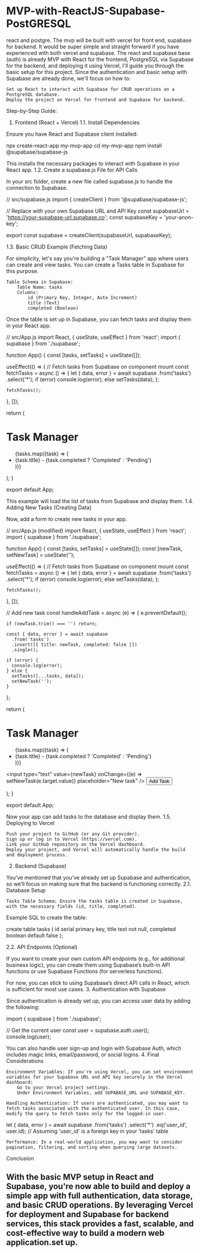 # MVP-with-ReactJS-Supabase-PostGRESQL
 react and postgre. The mvp will be built with vercel for front end, supabase for backend. It would be super simple and straight forward if you have experienced with both vercel and supabase. The react and supabase base (auth) is already MVP with React for the frontend, PostgreSQL via Supabase for the backend, and deploying it using Vercel, I'll guide you through the basic setup for this project. Since the authentication and basic setup with Supabase are already done, we'll focus on how to:

    Set up React to interact with Supabase for CRUD operations on a PostgreSQL database.
    Deploy the project on Vercel for frontend and Supabase for backend.

Step-by-Step Guide:
1. Frontend (React + Vercel)
1.1. Install Dependencies

Ensure you have React and Supabase client installed:

npx create-react-app my-mvp-app
cd my-mvp-app
npm install @supabase/supabase-js

This installs the necessary packages to interact with Supabase in your React app.
1.2. Create a supabase.js File for API Calls

In your src folder, create a new file called supabase.js to handle the connection to Supabase.

// src/supabase.js
import { createClient } from '@supabase/supabase-js';

// Replace with your own Supabase URL and API Key
const supabaseUrl = 'https://your-supabase-url.supabase.co';
const supabaseKey = 'your-anon-key';

export const supabase = createClient(supabaseUrl, supabaseKey);

1.3. Basic CRUD Example (Fetching Data)

For simplicity, let's say you're building a "Task Manager" app where users can create and view tasks. You can create a Tasks table in Supabase for this purpose.

    Table Schema in Supabase:
        Table Name: tasks
        Columns:
            id (Primary Key, Integer, Auto Increment)
            title (Text)
            completed (Boolean)

Once the table is set up in Supabase, you can fetch tasks and display them in your React app.

// src/App.js
import React, { useState, useEffect } from 'react';
import { supabase } from './supabase';

function App() {
  const [tasks, setTasks] = useState([]);
  
  useEffect(() => {
    // Fetch tasks from Supabase on component mount
    const fetchTasks = async () => {
      let { data, error } = await supabase
        .from('tasks')
        .select('*');
      if (error) console.log(error);
      else setTasks(data);
    };

    fetchTasks();
  }, []);

  return (
    <div>
      <h1>Task Manager</h1>
      <ul>
        {tasks.map((task) => (
          <li key={task.id}>
            {task.title} - {task.completed ? 'Completed' : 'Pending'}
          </li>
        ))}
      </ul>
    </div>
  );
}

export default App;

This example will load the list of tasks from Supabase and display them.
1.4. Adding New Tasks (Creating Data)

Now, add a form to create new tasks in your app.

// src/App.js (modified)
import React, { useState, useEffect } from 'react';
import { supabase } from './supabase';

function App() {
  const [tasks, setTasks] = useState([]);
  const [newTask, setNewTask] = useState('');

  useEffect(() => {
    // Fetch tasks from Supabase on component mount
    const fetchTasks = async () => {
      let { data, error } = await supabase
        .from('tasks')
        .select('*');
      if (error) console.log(error);
      else setTasks(data);
    };

    fetchTasks();
  }, []);

  // Add new task
  const handleAddTask = async (e) => {
    e.preventDefault();

    if (newTask.trim() === '') return;

    const { data, error } = await supabase
      .from('tasks')
      .insert([{ title: newTask, completed: false }])
      .single();

    if (error) {
      console.log(error);
    } else {
      setTasks([...tasks, data]);
      setNewTask('');
    }
  };

  return (
    <div>
      <h1>Task Manager</h1>
      <ul>
        {tasks.map((task) => (
          <li key={task.id}>
            {task.title} - {task.completed ? 'Completed' : 'Pending'}
          </li>
        ))}
      </ul>
      <form onSubmit={handleAddTask}>
        <input
          type="text"
          value={newTask}
          onChange={(e) => setNewTask(e.target.value)}
          placeholder="New task"
        />
        <button type="submit">Add Task</button>
      </form>
    </div>
  );
}

export default App;

Now your app can add tasks to the database and display them.
1.5. Deploying to Vercel

    Push your project to GitHub (or any Git provider).
    Sign up or log in to Vercel (https://vercel.com).
    Link your GitHub repository on the Vercel dashboard.
    Deploy your project, and Vercel will automatically handle the build and deployment process.

2. Backend (Supabase)

You’ve mentioned that you’ve already set up Supabase and authentication, so we’ll focus on making sure that the backend is functioning correctly.
2.1. Database Setup

    Tasks Table Schema: Ensure the tasks table is created in Supabase, with the necessary fields (id, title, completed).

Example SQL to create the table:

create table tasks (
  id serial primary key,
  title text not null,
  completed boolean default false
);

2.2. API Endpoints (Optional)

If you want to create your own custom API endpoints (e.g., for additional business logic), you can create them using Supabase’s built-in API functions or use Supabase Functions (for serverless functions).

For now, you can stick to using Supabase’s direct API calls in React, which is sufficient for most use cases.
3. Authentication with Supabase

Since authentication is already set up, you can access user data by adding the following:

import { supabase } from './supabase';

// Get the current user
const user = supabase.auth.user();
console.log(user);

You can also handle user sign-up and login with Supabase Auth, which includes magic links, email/password, or social logins.
4. Final Considerations

    Environment Variables: If you're using Vercel, you can set environment variables for your Supabase URL and API key securely in the Vercel dashboard:
        Go to your Vercel project settings.
        Under Environment Variables, add SUPABASE_URL and SUPABASE_KEY.

    Handling Authentication: If users are authenticated, you may want to fetch tasks associated with the authenticated user. In this case, modify the query to fetch tasks only for the logged-in user.

let { data, error } = await supabase
  .from('tasks')
  .select('*')
  .eq('user_id', user.id); // Assuming 'user_id' is a foreign key in your 'tasks' table

    Performance: In a real-world application, you may want to consider pagination, filtering, and sorting when querying large datasets.

Conclusion

With the basic MVP setup in React and Supabase, you're now able to build and deploy a simple app with full authentication, data storage, and basic CRUD operations. By leveraging Vercel for deployment and Supabase for backend services, this stack provides a fast, scalable, and cost-effective way to build a modern web application.set up.
 -------------
